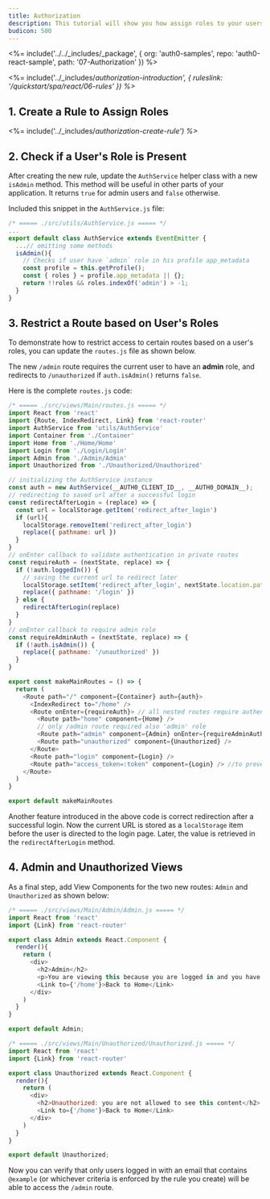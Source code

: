 ```yaml
---
title: Authorization
description: This tutorial will show you how assign roles to your users, and use those claims to authorize or deny a user to access certain routes in the app.
budicon: 500
---
```


<%= include('../../_includes/_package', {
  org: 'auth0-samples',
  repo: 'auth0-react-sample',
  path: '07-Authorization'
}) %>

<%= include('../_includes/_authorization-introduction', { ruleslink: '/quickstart/spa/react/06-rules' }) %>_

## 1. Create a Rule to Assign Roles

<%= include('../_includes/_authorization-create-rule') %>_

## 2. Check if a User's Role is Present

After creating the new rule, update the `AuthService` helper class with a new `isAdmin` method. This method will be useful in other parts of your application. It returns `true` for admin users and `false` otherwise.

Included this snippet in the `AuthService.js` file:

```javascript
/* ===== ./src/utils/AuthService.js ===== */
...
export default class AuthService extends EventEmitter {
  ...// omitting some methods
  isAdmin(){
    // Checks if user have `admin` role in his profile app_metadata
    const profile = this.getProfile();
    const { roles } = profile.app_metadata || {};
    return !!roles && roles.indexOf('admin') > -1;
  }
}
```

## 3. Restrict a Route based on User's Roles

To demonstrate how to restrict access to certain routes based on a user's roles, you can update the `routes.js` file as shown below.

The new `/admin` route requires the current user to have an __admin__ role, and redirects to `/unauthorized` if `auth.isAdmin()` returns `false`.

Here is the complete `routes.js` code:

```javascript
/* ===== ./src/views/Main/routes.js ===== */
import React from 'react'
import {Route, IndexRedirect, Link} from 'react-router'
import AuthService from 'utils/AuthService'
import Container from './Container'
import Home from './Home/Home'
import Login from './Login/Login'
import Admin from './Admin/Admin'
import Unauthorized from './Unauthorized/Unauthorized'

// initializing the AuthService instance
const auth = new AuthService(__AUTH0_CLIENT_ID__, __AUTH0_DOMAIN__);
// redirecting to saved url after a successful login
const redirectAfterLogin = (replace) => {
  const url = localStorage.getItem('redirect_after_login')
  if (url){
    localStorage.removeItem('redirect_after_login')
    replace({ pathname: url })
  }
}
// onEnter callback to validate authentication in private routes
const requireAuth = (nextState, replace) => {
  if (!auth.loggedIn()) {
    // saving the current url to redirect later
    localStorage.setItem('redirect_after_login', nextState.location.pathname)
    replace({ pathname: '/login' })
  } else {
    redirectAfterLogin(replace)
  }
}
// onEnter callback to require admin role
const requireAdminAuth = (nextState, replace) => {
  if (!auth.isAdmin()) {
    replace({ pathname: '/unauthorized' })
  }
}

export const makeMainRoutes = () => {
  return (
    <Route path="/" component={Container} auth={auth}>
      <IndexRedirect to="/home" />
      <Route onEnter={requireAuth}> // all nested routes require authentication
        <Route path="home" component={Home} />
        // only /admin route required also 'admin' role
        <Route path="admin" component={Admin} onEnter={requireAdminAuth} />
        <Route path="unauthorized" component={Unauthorized} />
      </Route>
      <Route path="login" component={Login} />
      <Route path="access_token=:token" component={Login} /> //to prevent router errors
    </Route>
  )
}

export default makeMainRoutes
```

Another feature introduced in the above code is correct redirection after a successful login. Now the current URL is stored as a `localStorage` item before the user is directed to the login page. Later, the value is retrieved in the `redirectAfterLogin` method.

## 4. Admin and Unauthorized Views

As a final step, add View Components for the two new routes: `Admin` and `Unauthorized` as shown below:

```javascript
/* ===== ./src/views/Main/Admin/Admin.js ===== */
import React from 'react'
import {Link} from 'react-router'

export class Admin extends React.Component {
  render(){
    return (
      <div>
        <h2>Admin</h2>
        <p>You are viewing this because you are logged in and you have 'admin' role</p>
        <Link to={'/home'}>Back to Home</Link>
      </div>
    )
  }
}

export default Admin;
```

```javascript
/* ===== ./src/views/Main/Unauthorized/Unauthorized.js ===== */
import React from 'react'
import {Link} from 'react-router'

export class Unauthorized extends React.Component {
  render(){
    return (
      <div>
        <h2>Unauthorized: you are not allowed to see this content</h2>
        <Link to={'/home'}>Back to Home</Link>
      </div>
    )
  }
}

export default Unauthorized;
```

Now you can verify that only users logged in with an email that contains `@example` (or whichever criteria is enforced by the rule you create) will be able to access the `/admin` route.

